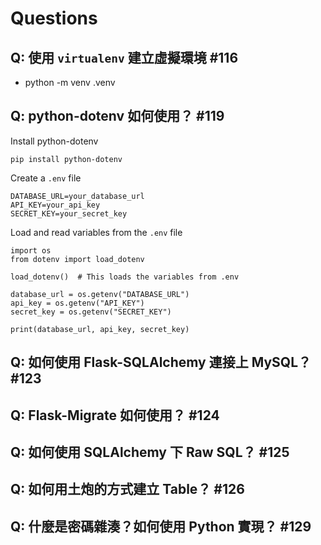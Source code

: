 # Questions

## Q: 使用 `virtualenv` 建立虛擬環境 #116

- python -m venv .venv

## Q: python-dotenv 如何使用？ #119

Install python-dotenv
```
pip install python-dotenv
```

Create a `.env` file
```
DATABASE_URL=your_database_url
API_KEY=your_api_key
SECRET_KEY=your_secret_key
```

Load and read variables from the `.env` file
```
import os
from dotenv import load_dotenv

load_dotenv()  # This loads the variables from .env

database_url = os.getenv("DATABASE_URL")
api_key = os.getenv("API_KEY")
secret_key = os.getenv("SECRET_KEY")

print(database_url, api_key, secret_key)
```

## Q: 如何使用 Flask-SQLAlchemy 連接上 MySQL？ #123

## Q: Flask-Migrate 如何使用？ #124

## Q: 如何使用 SQLAlchemy 下 Raw SQL？ #125

## Q: 如何用土炮的方式建立 Table？ #126

## Q: 什麼是密碼雜湊？如何使用 Python 實現？ #129